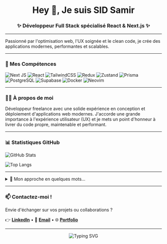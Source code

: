 <h1 align="center">Hey 👋, Je suis SID Samir</h1>
<h3 align="center">✨ Développeur Full Stack spécialisé React & Next.js ✨</h3>

---

Passionné par l'optimisation web, l'UX soignée et le clean code, je crée des applications modernes, performantes et scalables.

---

### 🚀 Mes Compétences

<p align="center">

![Next JS](https://img.shields.io/badge/Next.js-000000?style=for-the-badge&logo=next.js&logoColor=white)
![React](https://img.shields.io/badge/React-20232A?style=for-the-badge&logo=react&logoColor=61DAFB)
![TailwindCSS](https://img.shields.io/badge/Tailwind_CSS-38B2AC?style=for-the-badge&logo=tailwind-css&logoColor=white)
![Redux](https://img.shields.io/badge/Redux-764ABC?style=for-the-badge&logo=redux&logoColor=white)
![Zustand](https://img.shields.io/badge/Zustand-FBEB3B?style=for-the-badge&logo=javascript&logoColor=black)
![Prisma](https://img.shields.io/badge/Prisma-2D3748?style=for-the-badge&logo=prisma&logoColor=white)
![PostgreSQL](https://img.shields.io/badge/PostgreSQL-316192?style=for-the-badge&logo=postgresql&logoColor=white)
![Supabase](https://img.shields.io/badge/Supabase-3ECF8E?style=for-the-badge&logo=supabase&logoColor=white)
![Docker](https://img.shields.io/badge/Docker-2496ED?style=for-the-badge&logo=docker&logoColor=white)
![Neovim](https://img.shields.io/badge/Neovim-57A143?style=for-the-badge&logo=neovim&logoColor=white)

</p>

---

### 🙋‍♂️ À propos de moi

Développeur freelance avec une solide expérience en conception et déploiement d'applications web modernes. J'accorde une grande importance à l'expérience utilisateur (UX) et je mets un point d'honneur à livrer du code propre, maintenable et performant.

---

### 📊 Statistiques GitHub

<p align="center">

![GitHub Stats](https://github-readme-stats.vercel.app/api?username=sidsamir&show_icons=true&theme=react)

![Top Langs](https://github-readme-stats.vercel.app/api/top-langs/?username=sidsamir&layout=compact&theme=react)

</p>

---

<details>
  <summary>🎯 Mon approche en quelques mots...</summary>

- 🔥 Focus sur la qualité, la clarté du code et la performance
- 💡 Toujours curieux, en veille technologique constante
- 🎨 Créatif avec une sensibilité particulière à l’UX/UI
- 🤝 Esprit collaboratif, ouvert à l'échange et au partage

</details>

---

### 📫 Contactez-moi !

Envie d'échanger sur vos projets ou collaborations ?

👉 [**LinkedIn**](https://www.linkedin.com/in/sid-samir-developpeur/) • 📧 [**Email**](mailto:samirsid.pro@gmail.com) • 🌐 [**Portfolio**](https://www.sidsamir.fr/)

---

<p align="center">
  <img src="https://readme-typing-svg.herokuapp.com?font=Fira+Code&size=22&pause=1000&color=38B2AC&center=true&vCenter=true&width=435&lines=Merci+d'avoir+visité+mon+profil+🤗" alt="Typing SVG" />
</p>

